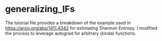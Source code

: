 # generalizing_IFs
The tutorial file provides a breakdown of the example used in https://arxiv.org/abs/1411.4342 for estimating Shannon Entropy. I modified the process to leverage autograd for arbitrary (kinda) functions.
